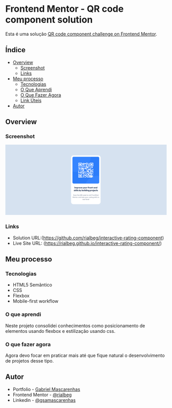 # Frontend Mentor - QR code component solution

Esta é uma solução [QR code component challenge on Frontend Mentor](https://www.frontendmentor.io/challenges/qr-code-component-iux_sIO_H).

## Índice

- [Overview](#overview)
  - [Screenshot](#screenshot)
  - [Links](#links)
- [Meu processo](#meu-processo)
  - [Tecnologias](#tecnologias)
  - [O Que Aprendi](#o-que-aprendi)
  - [O Que Fazer Agora](#o-que-fazer-agora)
  - [Link Úteis](#links-uteis)
- [Autor](#autor)

## Overview

### Screenshot

![](./qr-code-card.png)

### Links

- Solution URL:(https://github.com/rialbeg/interactive-rating-component)
- Live Site URL: (https://rialbeg.github.io/interactive-rating-component/)

## Meu processo

### Tecnologias

- HTML5 Semãntico
- CSS
- Flexbox
- Mobile-first workflow

### O que aprendi

Neste projeto consolidei conhecimentos como posicionamento de elementos usando
flexbox e estilização usando css.

### O que fazer agora

Agora devo focar em praticar mais até que fique natural o desenvolvimento
de projetos desse tipo.

## Autor

- Portfolio - [Gabriel Mascarenhas](https://rialbeg.github.io/portfolio)
- Frontend Mentor - [@rialbeg](https://www.frontendmentor.io/profile/rialbeg)
- Linkedin - [@gsamascarenhas](https://www.linkedin.com/in/gsamascarenhas/)
